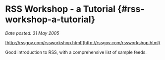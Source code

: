 # RSS Workshop - a Tutorial {#rss-workshop-a-tutorial}

_Date posted: 31 May 2005_

[http://rssgov.com/rssworkshop.html](http://rssgov.com/rssworkshop.html)

Good introduction to RSS, with a comprehensive list of sample feeds.